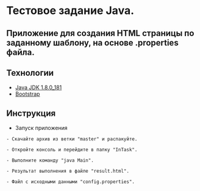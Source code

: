 # Тестовое задание Java.

## Приложение для создания HTML страницы по заданному шаблону, на основе .properties файла.

## Технологии
* [Java JDK 1.8.0_181](https://www.oracle.com/technetwork/java/javase/downloads/jdk8-downloads-2133151.html)
* [Bootstrap](https://getbootstrap.com)

## Инструкция

* Запуск приложения
```
- Скачайте архив из ветки "master" и распакуйте.

- Откройте консоль и перейдите в папку "InTask".

- Выполните команду "java Main".

- Результат выполнения в файле "result.html".

- Файл с исходными данными "config.properties".
```

